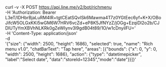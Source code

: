 curl -v -X POST https://api.line.me/v2/bot/richmenu \
-H 'Authorization: Bearer L3eT/IDHbrBjaLuRM4IR+tgtCEatSQvlSk6Mawma4T7z0YGtEec6yf+K+X/OBoJifcW5OLGxKKi5wGM6W7HRV6vcZd+eP8K5JfNYzZ/jOGg+EzqiDl2o2b/CJDlUTyYmXBVhNLKRk0gZeWIynv3l9gdB04t89/1O/w1cDnyilFU=' \
-H 'Content-Type: application/json' \
-d \
'{"size": {"width": 2500, "height": 1686}, "selected": true, "name": "Rich menu v1.0", "chatBarText": "Tap here", "areas": [{"bounds": {"x": 0, "y": 0, "width": 2500, "height": 1686}, "action": {"type": "datetimepicker", "label":"Select date", "data":"storeId=12345","mode":"date"}}]}'
